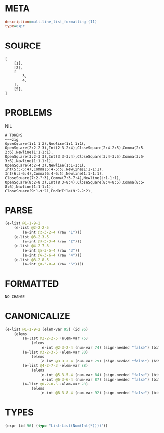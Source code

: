 # META
~~~ini
description=multiline_list_formatting (11)
type=expr
~~~
# SOURCE
~~~roc
[
	[1],
	[2],
	[
		3,
		4,
	],
	[5],
]
~~~
# PROBLEMS
NIL

~~~
# TOKENS
~~~zig
OpenSquare(1:1-1:2),Newline(1:1-1:1),
OpenSquare(2:2-2:3),Int(2:3-2:4),CloseSquare(2:4-2:5),Comma(2:5-2:6),Newline(1:1-1:1),
OpenSquare(3:2-3:3),Int(3:3-3:4),CloseSquare(3:4-3:5),Comma(3:5-3:6),Newline(1:1-1:1),
OpenSquare(4:2-4:3),Newline(1:1-1:1),
Int(5:3-5:4),Comma(5:4-5:5),Newline(1:1-1:1),
Int(6:3-6:4),Comma(6:4-6:5),Newline(1:1-1:1),
CloseSquare(7:2-7:3),Comma(7:3-7:4),Newline(1:1-1:1),
OpenSquare(8:2-8:3),Int(8:3-8:4),CloseSquare(8:4-8:5),Comma(8:5-8:6),Newline(1:1-1:1),
CloseSquare(9:1-9:2),EndOfFile(9:2-9:2),
~~~
# PARSE
~~~clojure
(e-list @1-1-9-2
	(e-list @2-2-2-5
		(e-int @2-3-2-4 (raw "1")))
	(e-list @3-2-3-5
		(e-int @3-3-3-4 (raw "2")))
	(e-list @4-2-7-3
		(e-int @5-3-5-4 (raw "3"))
		(e-int @6-3-6-4 (raw "4")))
	(e-list @8-2-8-5
		(e-int @8-3-8-4 (raw "5"))))
~~~
# FORMATTED
~~~roc
NO CHANGE
~~~
# CANONICALIZE
~~~clojure
(e-list @1-1-9-2 (elem-var 95) (id 96)
	(elems
		(e-list @2-2-2-5 (elem-var 75)
			(elems
				(e-int @2-3-2-4 (num-var 74) (sign-needed "false") (bits-needed "7") (value "1"))))
		(e-list @3-2-3-5 (elem-var 80)
			(elems
				(e-int @3-3-3-4 (num-var 79) (sign-needed "false") (bits-needed "7") (value "2"))))
		(e-list @4-2-7-3 (elem-var 88)
			(elems
				(e-int @5-3-5-4 (num-var 84) (sign-needed "false") (bits-needed "7") (value "3"))
				(e-int @6-3-6-4 (num-var 87) (sign-needed "false") (bits-needed "7") (value "4"))))
		(e-list @8-2-8-5 (elem-var 93)
			(elems
				(e-int @8-3-8-4 (num-var 92) (sign-needed "false") (bits-needed "7") (value "5"))))))
~~~
# TYPES
~~~clojure
(expr (id 96) (type "List(List(Num(Int(*))))"))
~~~
